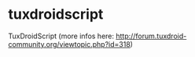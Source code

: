 tuxdroidscript
==============

TuxDroidScript (more infos here: http://forum.tuxdroid-community.org/viewtopic.php?id=318)

